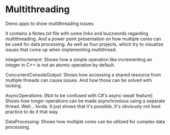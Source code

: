 # Multithreading
Demo apps to show multithreading issues

It contains a Notes.txt file with some links and buzzwords regarding multithreading.
And a power point presentation on how multiple cores can be used for data processing.
As well as four projects, which try to visualize issues that come up when implementing multithread.

IntegerIncrement:
Shows how a simple operation like incrementing an integer in C++ is not an atomic operation by default.

ConcurrentConsoleOutput:
Shows how accessing a shared resource from multiple threads can cause issues. And how those can be solved with locking.

AsyncOperations:
[Not to be confused with C#'s async-await feature] Shows how longer operations can be made asynchronious using a separate thread.
Well... kinda. It just shows that it's possible. It's obviously not best practice to do it that way.

DataProcessing:
Shows how multiple cores can be utilized for complex data processing.
